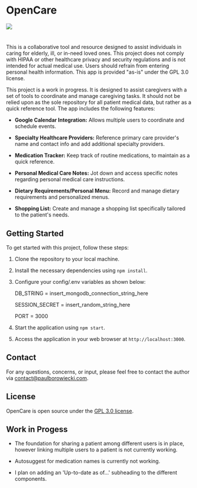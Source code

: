 # OpenCare

![](https://github.com/borojetski/OpenCare/blob/main/loop.gif)

#

This is a collaborative tool and resource designed to assist individuals in caring for elderly, ill, or in-need loved ones. This project does not comply with HIPAA or other healthcare privacy and security regulations and is not intended for actual medical use. Users should refrain from entering personal health information. This app is provided "as-is" under the GPL 3.0 license.

This project is a work in progress. It is designed to assist caregivers with a set of tools to coordinate and manage caregiving tasks. It should not be relied upon as the sole repository for all patient medical data, but rather as a quick reference tool. The app includes the following features:

- **Google Calendar Integration:** Allows multiple users to coordinate and schedule events.

- **Specialty Healthcare Providers:** Reference primary care provider's name and contact info and add additional specialty providers.

- **Medication Tracker:** Keep track of routine medications, to maintain as a quick reference.

- **Personal Medical Care Notes:** Jot down and access specific notes regarding personal medical care instructions.

- **Dietary Requirements/Personal Menu:** Record and manage dietary requirements and personalized menus.

- **Shopping List:** Create and manage a shopping list specifically tailored to the patient's needs.


## Getting Started

To get started with this project, follow these steps:

1. Clone the repository to your local machine.

2. Install the necessary dependencies using `npm install`.

3. Configure your config/.env variables as shown below:

   DB_STRING = insert_mongodb_connection_string_here

   SESSION_SECRET = insert_random_string_here

   PORT = 3000

5. Start the application using `npm start`.

6. Access the application in your web browser at `http://localhost:3000`.


## Contact

For any questions, concerns, or input, please feel free to contact the author via contact@paulborowiecki.com.


## License

OpenCare is open source under the [GPL 3.0 license](https://www.gnu.org/licenses/gpl-3.0.en.html).

## Work in Progess

- The foundation for sharing a patient among different users is in place, however linking multiple users to a patient is not currently working.

- Autosuggest for medication names is currently not working.

- I plan on adding an 'Up-to-date as of...' subheading to the different components.


